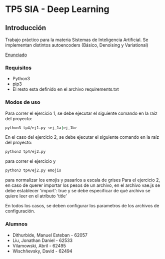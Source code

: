 
# TP5 SIA - Deep Learning

## Introducción

Trabajo práctico para la materia Sistemas de Inteligencia Artificial.
Se implementan distintos autoencoders (Básico, Denoising y Variational)

[Enunciado](docs/SIA_TP5.pdf)

### Requisitos

- Python3
- pip3
- El resto esta definido en el archivo requirements.txt

### Modos de uso
Para correr el ejercicio 1, se debe ejecutar el siguiente comando en la raíz del proyecto:
```bash 
python3 tp4/ej1.py <ej_1a|ej_1b>
```
En el caso del ejercicio 2, se debe ejecutar el siguiente comando en la raíz del proyecto:
```bash 
python3 tp4/ej2.py 
```
para correr el ejercicio y 
```bash 
python3 tp4/ej2.py emojis
```
para normalizar los emojis y pasarlos a escala de grises
Para el ejercicio 2, en caso de querer importar los pesos de un archivo, en el archivo vae.js se debe establecer 'import': true y se debe especificar de qué archivo se quiere leer en el atributo 'title'

En todos los casos, se deben configurar los parametros de los archivos de configuración.

### Alumnos
- Dithurbide, Manuel Esteban - 62057
- Liu, Jonathan Daniel - 62533
- Vilamowski, Abril - 62495
- Wischñevsky, David - 62494